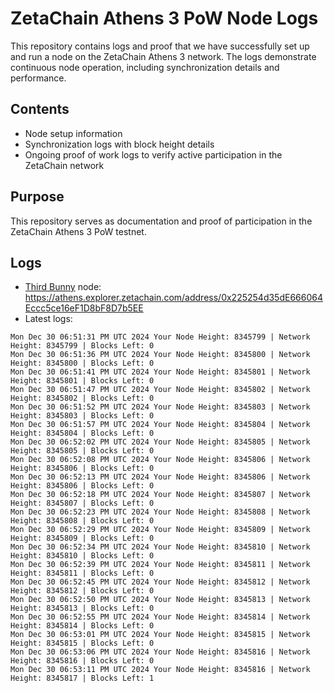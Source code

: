 # ZetaChain Athens 3 PoW Node Logs
This repository contains logs and proof that we have successfully set up and run a node on the ZetaChain Athens 3 network. The logs demonstrate continuous node operation, including synchronization details and performance.

## Contents
- Node setup information
- Synchronization logs with block height details
- Ongoing proof of work logs to verify active participation in the ZetaChain network

## Purpose
This repository serves as documentation and proof of participation in the ZetaChain Athens 3 PoW testnet.

## Logs

- [Third Bunny](https://thirdbunny.xyz/) node: https://athens.explorer.zetachain.com/address/0x225254d35dE666064Eccc5ce16eF1D8bF8D7b5EE
- Latest logs:
```
Mon Dec 30 06:51:31 PM UTC 2024 Your Node Height: 8345799 | Network Height: 8345799 | Blocks Left: 0
Mon Dec 30 06:51:36 PM UTC 2024 Your Node Height: 8345800 | Network Height: 8345800 | Blocks Left: 0
Mon Dec 30 06:51:41 PM UTC 2024 Your Node Height: 8345801 | Network Height: 8345801 | Blocks Left: 0
Mon Dec 30 06:51:47 PM UTC 2024 Your Node Height: 8345802 | Network Height: 8345802 | Blocks Left: 0
Mon Dec 30 06:51:52 PM UTC 2024 Your Node Height: 8345803 | Network Height: 8345803 | Blocks Left: 0
Mon Dec 30 06:51:57 PM UTC 2024 Your Node Height: 8345804 | Network Height: 8345804 | Blocks Left: 0
Mon Dec 30 06:52:02 PM UTC 2024 Your Node Height: 8345805 | Network Height: 8345805 | Blocks Left: 0
Mon Dec 30 06:52:08 PM UTC 2024 Your Node Height: 8345806 | Network Height: 8345806 | Blocks Left: 0
Mon Dec 30 06:52:13 PM UTC 2024 Your Node Height: 8345806 | Network Height: 8345806 | Blocks Left: 0
Mon Dec 30 06:52:18 PM UTC 2024 Your Node Height: 8345807 | Network Height: 8345807 | Blocks Left: 0
Mon Dec 30 06:52:23 PM UTC 2024 Your Node Height: 8345808 | Network Height: 8345808 | Blocks Left: 0
Mon Dec 30 06:52:29 PM UTC 2024 Your Node Height: 8345809 | Network Height: 8345809 | Blocks Left: 0
Mon Dec 30 06:52:34 PM UTC 2024 Your Node Height: 8345810 | Network Height: 8345810 | Blocks Left: 0
Mon Dec 30 06:52:39 PM UTC 2024 Your Node Height: 8345811 | Network Height: 8345811 | Blocks Left: 0
Mon Dec 30 06:52:45 PM UTC 2024 Your Node Height: 8345812 | Network Height: 8345812 | Blocks Left: 0
Mon Dec 30 06:52:50 PM UTC 2024 Your Node Height: 8345813 | Network Height: 8345813 | Blocks Left: 0
Mon Dec 30 06:52:55 PM UTC 2024 Your Node Height: 8345814 | Network Height: 8345814 | Blocks Left: 0
Mon Dec 30 06:53:01 PM UTC 2024 Your Node Height: 8345815 | Network Height: 8345815 | Blocks Left: 0
Mon Dec 30 06:53:06 PM UTC 2024 Your Node Height: 8345816 | Network Height: 8345816 | Blocks Left: 0
Mon Dec 30 06:53:11 PM UTC 2024 Your Node Height: 8345816 | Network Height: 8345817 | Blocks Left: 1
```
